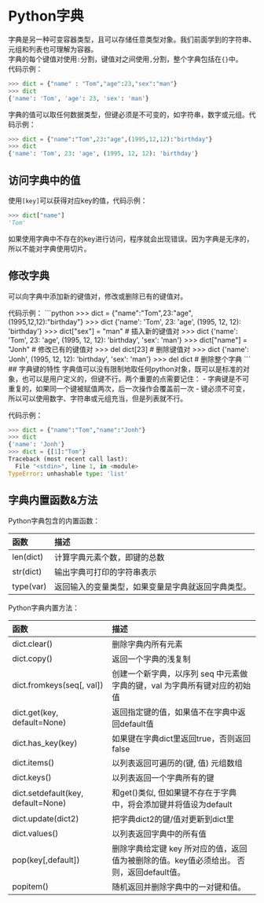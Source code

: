 # Python字典
字典是另一种可变容器类型，且可以存储任意类型对象。我们前面学到的字符串、元组和列表也可理解为容器。
<br />字典的每个键值对使用```:```分割，键值对之间使用```,```分割，整个字典包括在```{}```中。
<br>代码示例：
```python
>>> dict = {"name" : "Tom","age":23,"sex":"man"}
>>> dict
{'name': 'Tom', 'age': 23, 'sex': 'man'}
```
字典的值可以取任何数据类型，但键必须是不可变的，如字符串，数字或元组。代码示例：
```python
>>> dict = {"name":"Tom",23:"age",(1995,12,12):"birthday"}
>>> dict
{'name': 'Tom', 23: 'age', (1995, 12, 12): 'birthday'}
```
## 访问字典中的值
使用```[key]```可以获得对应key的值，代码示例：
```python
>>> dict["name"]
'Tom'
```
如果使用字典中不存在的key进行访问，程序就会出现错误。因为字典是无序的，所以不能对字典使用切片。
## 修改字典
可以向字典中添加新的键值对，修改或删除已有的键值对。
<p>代码示例：
```python
>>> dict = {"name":"Tom",23:"age",(1995,12,12):"birthday"}
>>> dict
{'name': 'Tom', 23: 'age', (1995, 12, 12): 'birthday'}
>>> dict["sex"] = "man" # 插入新的键值对
>>> dict
{'name': 'Tom', 23: 'age', (1995, 12, 12): 'birthday', 'sex': 'man'}
>>> dict["name"] = "Jonh"   # 修改已有的键值对
>>> del dict[23]    # 删除键值对
>>> dict
{'name': 'Jonh', (1995, 12, 12): 'birthday', 'sex': 'man'}
>>> del dict    # 删除整个字典
```
## 字典键的特性
字典值可以没有限制地取任何python对象，既可以是标准的对象，也可以是用户定义的，但键不行。两个重要的点需要记住：
- 字典键是不可重复的，如果同一个键被赋值两次，后一次操作会覆盖前一次
- 键必须不可变，所以可以使用数字、字符串或元组充当，但是列表就不行。

代码示例：
```python
>>> dict = {"name":"Tom","name":"Jonh"}
>>> dict
{'name': 'Jonh'}
>>> dict = {[1]:"Tom"}
Traceback (most recent call last):
  File "<stdin>", line 1, in <module>
TypeError: unhashable type: 'list'
```
## 字典内置函数&方法
Python字典包含的内置函数：

|函数|描述|
|:--|:--|
| len(dict) | 计算字典元素个数，即键的总数 |
| str(dict) | 输出字典可打印的字符串表示
| type(var) | 返回输入的变量类型，如果变量是字典就返回字典类型。
Python字典内置方法：

| 函数| 描述|
|:--|:--|
|dict.clear()|删除字典内所有元素
|dict.copy()|返回一个字典的浅复制
|dict.fromkeys(seq[, val])|创建一个新字典，以序列 seq 中元素做字典的键，val 为字典所有键对应的初始值
|dict.get(key, default=None)|返回指定键的值，如果值不在字典中返回default值
|dict.has_key(key)|如果键在字典dict里返回true，否则返回false
|dict.items()|以列表返回可遍历的(键, 值) 元组数组
|dict.keys()|以列表返回一个字典所有的键
|dict.setdefault(key, default=None)|和get()类似, 但如果键不存在于字典中，将会添加键并将值设为default
|dict.update(dict2)|把字典dict2的键/值对更新到dict里
|dict.values()|以列表返回字典中的所有值
|pop(key[,default])|删除字典给定键 key 所对应的值，返回值为被删除的值。key值必须给出。 否则，返回default值。
|popitem()|随机返回并删除字典中的一对键和值。
